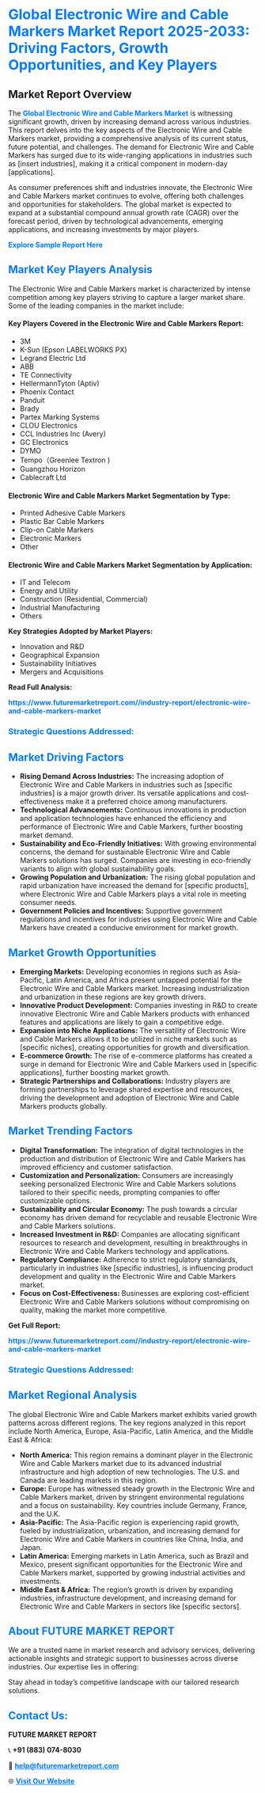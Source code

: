 <h1 style="color: #007BFF;">Global Electronic Wire and Cable Markers Market Report 2025-2033: Driving Factors, Growth Opportunities, and Key Players</h1>

<section id="overview">
<h2>Market Report Overview</h2>
<p>The <a href="https://www.futuremarketreport.com//industry-report/electronic-wire-and-cable-markers-market" style="color: #007BFF; text-decoration: none;"><strong>Global Electronic Wire and Cable Markers Market</strong></a> is witnessing significant growth, driven by increasing demand across various industries. This report delves into the key aspects of the Electronic Wire and Cable Markers market, providing a comprehensive analysis of its current status, future potential, and challenges. The demand for Electronic Wire and Cable Markers has surged due to its wide-ranging applications in industries such as [insert industries], making it a critical component in modern-day [applications].</p>
<p>As consumer preferences shift and industries innovate, the Electronic Wire and Cable Markers market continues to evolve, offering both challenges and opportunities for stakeholders. The global market is expected to expand at a substantial compound annual growth rate (CAGR) over the forecast period, driven by technological advancements, emerging applications, and increasing investments by major players.</p>
</section>

<section id="overview">
<p><a href="https://www.futuremarketreport.com//request-sample/reportId=81285" style="color: #007BFF; text-decoration: none;"><strong>Explore Sample Report Here</strong></a></p>
</section>

<section id="key-players">
<h2 style="color: #007BFF;">Market Key Players Analysis</h2>
<p>The Electronic Wire and Cable Markers market is characterized by intense competition among key players striving to capture a larger market share. Some of the leading companies in the market include:</p>
<h4>Key Players Covered in the Electronic Wire and Cable Markers Report:</h4>
<ul><li>3M</li><li>K-Sun (Epson LABELWORKS PX)</li><li>Legrand Electric Ltd</li><li>ABB</li><li>TE Connectivity</li><li>HellermannTyton (Aptiv)</li><li>Phoenix Contact</li><li>Panduit</li><li>Brady</li><li>Partex Marking Systems</li><li>CLOU Electronics</li><li>CCL Industries Inc (Avery)</li><li>GC Electronics</li><li>DYMO</li><li>Tempo（Greenlee Textron )</li><li>Guangzhou Horizon</li><li>Cablecraft Ltd</li></ul>
<h4>Electronic Wire and Cable Markers Market Segmentation by Type:</h4>
<ul><li>Printed Adhesive Cable Markers</li><li>Plastic Bar Cable Markers</li><li>Clip-on Cable Markers</li><li>Electronic Markers</li><li>Other</li></ul>

<h4>Electronic Wire and Cable Markers Market Segmentation by Application:</h4>
<ul><li>IT and Telecom</li><li>Energy and Utility</li><li>Construction (Residential, Commercial)</li><li>Industrial Manufacturing</li><li>Others</li></ul>
<p><strong>Key Strategies Adopted by Market Players:</strong></p>
<ul>
<li>Innovation and R&D</li>
<li>Geographical Expansion</li>
<li>Sustainability Initiatives</li>
<li>Mergers and Acquisitions</li>
</ul>
</section>

<section>
<p><strong>Read Full Analysis: </strong></p><a href="https://www.futuremarketreport.com//industry-report/electronic-wire-and-cable-markers-market" style="color: #007BFF; text-decoration: none;"><strong>https://www.futuremarketreport.com//industry-report/electronic-wire-and-cable-markers-market</strong></a>
<h3 style="color: #007BFF;">Strategic Questions Addressed:</h3>
</section>

<section id="driving-factors">
<h2 style="color: #007BFF;">Market Driving Factors</h2>
<ul>
<li><strong>Rising Demand Across Industries:</strong> The increasing adoption of Electronic Wire and Cable Markers in industries such as [specific industries] is a major growth driver. Its versatile applications and cost-effectiveness make it a preferred choice among manufacturers.</li>
<li><strong>Technological Advancements:</strong> Continuous innovations in production and application technologies have enhanced the efficiency and performance of Electronic Wire and Cable Markers, further boosting market demand.</li>
<li><strong>Sustainability and Eco-Friendly Initiatives:</strong> With growing environmental concerns, the demand for sustainable Electronic Wire and Cable Markers solutions has surged. Companies are investing in eco-friendly variants to align with global sustainability goals.</li>
<li><strong>Growing Population and Urbanization:</strong> The rising global population and rapid urbanization have increased the demand for [specific products], where Electronic Wire and Cable Markers plays a vital role in meeting consumer needs.</li>
<li><strong>Government Policies and Incentives:</strong> Supportive government regulations and incentives for industries using Electronic Wire and Cable Markers have created a conducive environment for market growth.</li>
</ul>
</section>

<section id="growth-opportunities">
<h2 style="color: #007BFF;">Market Growth Opportunities</h2>
<ul>
<li><strong>Emerging Markets:</strong> Developing economies in regions such as Asia-Pacific, Latin America, and Africa present untapped potential for the Electronic Wire and Cable Markers market. Increasing industrialization and urbanization in these regions are key growth drivers.</li>
<li><strong>Innovative Product Development:</strong> Companies investing in R&D to create innovative Electronic Wire and Cable Markers products with enhanced features and applications are likely to gain a competitive edge.</li>
<li><strong>Expansion into Niche Applications:</strong> The versatility of Electronic Wire and Cable Markers allows it to be utilized in niche markets such as [specific niches], creating opportunities for growth and diversification.</li>
<li><strong>E-commerce Growth:</strong> The rise of e-commerce platforms has created a surge in demand for Electronic Wire and Cable Markers used in [specific applications], further boosting market growth.</li>
<li><strong>Strategic Partnerships and Collaborations:</strong> Industry players are forming partnerships to leverage shared expertise and resources, driving the development and adoption of Electronic Wire and Cable Markers products globally.</li>
</ul>
</section>

<section id="trending-factors">
<h2 style="color: #007BFF;">Market Trending Factors</h2>
<ul>
<li><strong>Digital Transformation:</strong> The integration of digital technologies in the production and distribution of Electronic Wire and Cable Markers has improved efficiency and customer satisfaction.</li>
<li><strong>Customization and Personalization:</strong> Consumers are increasingly seeking personalized Electronic Wire and Cable Markers solutions tailored to their specific needs, prompting companies to offer customizable options.</li>
<li><strong>Sustainability and Circular Economy:</strong> The push towards a circular economy has driven demand for recyclable and reusable Electronic Wire and Cable Markers solutions.</li>
<li><strong>Increased Investment in R&D:</strong> Companies are allocating significant resources to research and development, resulting in breakthroughs in Electronic Wire and Cable Markers technology and applications.</li>
<li><strong>Regulatory Compliance:</strong> Adherence to strict regulatory standards, particularly in industries like [specific industries], is influencing product development and quality in the Electronic Wire and Cable Markers market.</li>
<li><strong>Focus on Cost-Effectiveness:</strong> Businesses are exploring cost-efficient Electronic Wire and Cable Markers solutions without compromising on quality, making the market more competitive.</li>
</ul>
</section>

<section>
<p><strong>Get Full Report: </strong></p><a href="https://www.futuremarketreport.com//industry-report/electronic-wire-and-cable-markers-market" style="color: #007BFF; text-decoration: none;"><strong>https://www.futuremarketreport.com//industry-report/electronic-wire-and-cable-markers-market</strong></a>
<h3 style="color: #007BFF;">Strategic Questions Addressed:</h3>
</section>


<section id="regional-analysis">
<h2 style="color: #007BFF;">Market Regional Analysis</h2>
<p>The global Electronic Wire and Cable Markers market exhibits varied growth patterns across different regions. The key regions analyzed in this report include North America, Europe, Asia-Pacific, Latin America, and the Middle East & Africa:</p>
<ul>
<li><strong>North America:</strong> This region remains a dominant player in the Electronic Wire and Cable Markers market due to its advanced industrial infrastructure and high adoption of new technologies. The U.S. and Canada are leading markets in this region.</li>
<li><strong>Europe:</strong> Europe has witnessed steady growth in the Electronic Wire and Cable Markers market, driven by stringent environmental regulations and a focus on sustainability. Key countries include Germany, France, and the U.K.</li>
<li><strong>Asia-Pacific:</strong> The Asia-Pacific region is experiencing rapid growth, fueled by industrialization, urbanization, and increasing demand for Electronic Wire and Cable Markers in countries like China, India, and Japan.</li>
<li><strong>Latin America:</strong> Emerging markets in Latin America, such as Brazil and Mexico, present significant opportunities for the Electronic Wire and Cable Markers market, supported by growing industrial activities and investments.</li>
<li><strong>Middle East & Africa:</strong> The region’s growth is driven by expanding industries, infrastructure development, and increasing demand for Electronic Wire and Cable Markers in sectors like [specific sectors].</li>
</ul>
</section>

<footer>
<h2 style="color: #007BFF;">About FUTURE MARKET REPORT</h2>
<p>We are a trusted name in market research and advisory services, delivering actionable insights and strategic support to businesses across diverse industries. Our expertise lies in offering:</p>

<p>Stay ahead in today’s competitive landscape with our tailored research solutions.</p>

<h2 style="color: #007BFF;">Contact Us:</h2>
<p><strong>FUTURE MARKET REPORT</strong></p>
<p>📞 <strong>+91 (883) 074-8030</strong></p>
<p>📧 <strong><a href="mailto:help@futuremarketreport.com" style="color: #007BFF;">help@futuremarketreport.com</a></strong></p>
<p>🌐 <strong><a href="https://www.futuremarketreport.com/" style="color: #007BFF;">Visit Our Website</a></strong></p>
</footer>